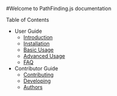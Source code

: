#Welcome to PathFinding.js documentation

Table of Contents

* User Guide
    * [Introduction](./user-guide/introduction.md)
    * [Installation](./user-guide/installation.md)
	* [Basic Usage](./user-guide/basic-usage.md)
	* [Advanced Usage](./user-guide/advanced-usage.md)
	* [FAQ](./user-guide/faq.md)
* Contributor Guide
    * [Contributing](./contributor-guide/contributing.md)
	* [Developing](./contributor-guide/developing.md)
	* [Authors](./contributor-guide/authors.md)